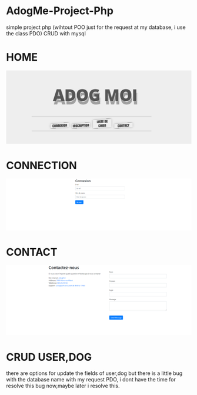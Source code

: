 # AdogMe-Project-Php
simple project php (wihtout POO just for the request at my database, i use  the class PDO) CRUD with mysql  



# HOME
<img src="picturegithub/home.png" />



# CONNECTION
<img src="picturegithub/connection.png" />


# CONTACT
<img src="picturegithub/contact.png" />


# CRUD USER,DOG
there are options for update the fields of user,dog but there is a little bug with the database name with my request PDO, i dont have the time for resolve this bug now,maybe later i resolve this. 



